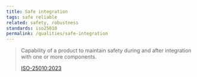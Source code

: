 ```yaml
---
title: Safe integration
tags: safe reliable
related: safety, robustness 
standards: iso25010
permalink: /qualities/safe-integration
---
```



>Capability of a product to maintain safety during and after integration with one or more components.
>
>[ISO-25010:2023](/references/#iso-25010-2023)
